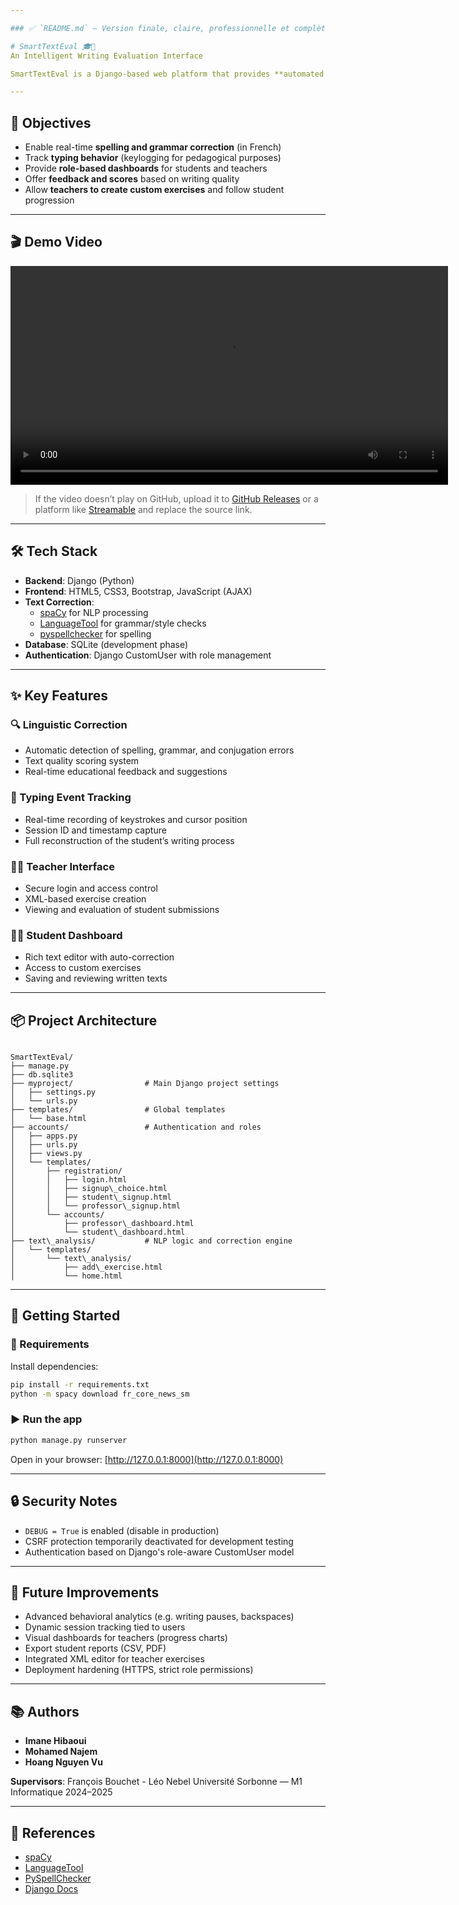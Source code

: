 ```yaml
---

### ✅ `README.md` — Version finale, claire, professionnelle et complète

# SmartTextEval 🎓📝  
An Intelligent Writing Evaluation Interface

SmartTextEval is a Django-based web platform that provides **automated writing evaluation** for students. It combines **real-time grammar and spelling correction** with **behavioral analysis** through typing activity tracking. It includes **separate dashboards for students and teachers**, and supports **exercise creation**, **session tracking**, and **pedagogical feedback**.

---
```


## 🎯 Objectives

- Enable real-time **spelling and grammar correction** (in French)
- Track **typing behavior** (keylogging for pedagogical purposes)
- Provide **role-based dashboards** for students and teachers
- Offer **feedback and scores** based on writing quality
- Allow **teachers to create custom exercises** and follow student progression

---

## 🎬 Demo Video

<video src="demo_final.mp4" controls width="700"></video>

> If the video doesn’t play on GitHub, upload it to [GitHub Releases](https://docs.github.com/en/repositories/releasing-projects-on-github/about-releases) or a platform like [Streamable](https://streamable.com) and replace the source link.

---

## 🛠️ Tech Stack

- **Backend**: Django (Python)
- **Frontend**: HTML5, CSS3, Bootstrap, JavaScript (AJAX)
- **Text Correction**:
  - [spaCy](https://spacy.io/) for NLP processing
  - [LanguageTool](https://languagetool.org/) for grammar/style checks
  - [pyspellchecker](https://pyspellchecker.readthedocs.io/) for spelling
- **Database**: SQLite (development phase)
- **Authentication**: Django CustomUser with role management

---

## ✨ Key Features

### 🔍 Linguistic Correction
- Automatic detection of spelling, grammar, and conjugation errors
- Text quality scoring system
- Real-time educational feedback and suggestions

### 🎯 Typing Event Tracking
- Real-time recording of keystrokes and cursor position
- Session ID and timestamp capture
- Full reconstruction of the student’s writing process

### 👩‍🏫 Teacher Interface
- Secure login and access control
- XML-based exercise creation
- Viewing and evaluation of student submissions

### 👨‍🎓 Student Dashboard
- Rich text editor with auto-correction
- Access to custom exercises
- Saving and reviewing written texts

---

## 📦 Project Architecture

```

SmartTextEval/
├── manage.py
├── db.sqlite3
├── myproject/                # Main Django project settings
│   ├── settings.py
│   └── urls.py
├── templates/                # Global templates
│   └── base.html
├── accounts/                 # Authentication and roles
│   ├── apps.py
│   ├── urls.py
│   ├── views.py
│   └── templates/
│       ├── registration/
│       │   ├── login.html
│       │   ├── signup\_choice.html
│       │   ├── student\_signup.html
│       │   └── professor\_signup.html
│       └── accounts/
│           ├── professor\_dashboard.html
│           └── student\_dashboard.html
├── text\_analysis/           # NLP logic and correction engine
│   └── templates/
│       └── text\_analysis/
│           ├── add\_exercise.html
│           └── home.html

````

---

## 🚀 Getting Started

### 🔗 Requirements

Install dependencies:

```bash
pip install -r requirements.txt
python -m spacy download fr_core_news_sm
````

### ▶️ Run the app

```bash
python manage.py runserver
```

Open in your browser: [http://127.0.0.1:8000](http://127.0.0.1:8000)

---

## 🔒 Security Notes

* `DEBUG = True` is enabled (disable in production)
* CSRF protection temporarily deactivated for development testing
* Authentication based on Django's role-aware CustomUser model

---

## 🧠 Future Improvements

* Advanced behavioral analytics (e.g. writing pauses, backspaces)
* Dynamic session tracking tied to users
* Visual dashboards for teachers (progress charts)
* Export student reports (CSV, PDF)
* Integrated XML editor for teacher exercises
* Deployment hardening (HTTPS, strict role permissions)

---

## 📚 Authors

* **Imane Hibaoui**
* **Mohamed Najem**
* **Hoang Nguyen Vu**

**Supervisors**: François Bouchet - Léo Nebel
Université Sorbonne — M1 Informatique 2024–2025

---

## 🔗 References

* [spaCy](https://spacy.io/)
* [LanguageTool](https://languagetool.org/)
* [PySpellChecker](https://pyspellchecker.readthedocs.io/)
* [Django Docs](https://docs.djangoproject.com/en/5.2/)

```
